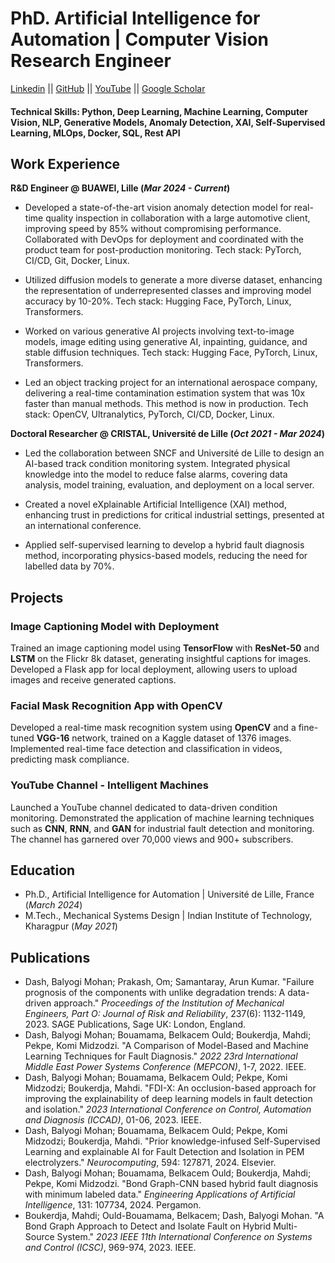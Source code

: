 # PhD. Artificial Intelligence for Automation | Computer Vision Research Engineer

[Linkedin](https://www.linkedin.com/in/balyogi-mohan-dash/) || [GitHub](https://github.com/mohan696matlab) || [YouTube](https://www.youtube.com/@Mohankumardash) || [Google Scholar](https://scholar.google.com/citations?user=jzcIElIAAAAJ&hl=en)

#### Technical Skills: Python, Deep Learning, Machine Learning, Computer Vision, NLP, Generative Models, Anomaly Detection, XAI, Self-Supervised Learning, MLOps, Docker, SQL, Rest API


## Work Experience

**R&D Engineer @ BUAWEI, Lille (_Mar 2024 - Current_)**
- Developed a state-of-the-art vision anomaly detection model for real-time quality inspection in collaboration with a large automotive client, improving speed by 85% without compromising performance. Collaborated with DevOps for deployment and coordinated with the product team for post-production monitoring. Tech stack: PyTorch, CI/CD, Git, Docker, Linux.
 
- Utilized diffusion models to generate a more diverse dataset, enhancing the representation of underrepresented classes and improving model accuracy by 10-20%. 
Tech stack: Hugging Face, PyTorch, Linux, Transformers.

- Worked on various generative AI projects involving text-to-image models, image editing using generative AI, inpainting, guidance, and stable diffusion techniques. Tech stack: Hugging Face, PyTorch, Linux, Transformers.

- Led an object tracking project for an international aerospace company, delivering a real-time contamination estimation system that was 10x faster than manual methods. This method is now in production. Tech stack: OpenCV, Ultranalytics, PyTorch, CI/CD, Docker, Linux.

**Doctoral Researcher @ CRISTAL, Université de Lille (_Oct 2021 - Mar 2024_)**
- Led the collaboration between SNCF and Université de Lille to design an AI-based track condition monitoring system. Integrated physical knowledge into the model to reduce false alarms, covering data analysis, model training, evaluation, and deployment on a local server.

- Created a novel eXplainable Artificial Intelligence (XAI) method, enhancing trust in predictions for critical industrial settings, presented at an international conference.

- Applied self-supervised learning to develop a hybrid fault diagnosis method, incorporating physics-based models, reducing the need for labelled data by 70%.


## Projects

### Image Captioning Model with Deployment
Trained an image captioning model using **TensorFlow** with **ResNet-50** and **LSTM** on the Flickr 8k dataset, generating insightful captions for images. Developed a Flask app for local deployment, allowing users to upload images and receive generated captions.

### Facial Mask Recognition App with OpenCV
Developed a real-time mask recognition system using **OpenCV** and a fine-tuned **VGG-16** network, trained on a Kaggle dataset of 1376 images. Implemented real-time face detection and classification in videos, predicting mask compliance.

### YouTube Channel - Intelligent Machines
Launched a YouTube channel dedicated to data-driven condition monitoring. Demonstrated the application of machine learning techniques such as **CNN**, **RNN**, and **GAN** for industrial fault detection and monitoring. The channel has garnered over 70,000 views and 900+ subscribers.


## Education
- Ph.D., Artificial Intelligence for Automation | Université de Lille, France (_March 2024_)  
- M.Tech., Mechanical Systems Design | Indian Institute of Technology, Kharagpur (_May 2021_)


## Publications

- Dash, Balyogi Mohan; Prakash, Om; Samantaray, Arun Kumar. "Failure prognosis of the components with unlike degradation trends: A data-driven approach." *Proceedings of the Institution of Mechanical Engineers, Part O: Journal of Risk and Reliability*, 237(6): 1132-1149, 2023. SAGE Publications, Sage UK: London, England.
- Dash, Balyogi Mohan; Bouamama, Belkacem Ould; Boukerdja, Mahdi; Pekpe, Komi Midzodzi. "A Comparison of Model-Based and Machine Learning Techniques for Fault Diagnosis." *2022 23rd International Middle East Power Systems Conference (MEPCON)*, 1-7, 2022. IEEE.
- Dash, Balyogi Mohan; Bouamama, Belkacem Ould; Pekpe, Komi Midzodzi; Boukerdja, Mahdi. "FDI-X: An occlusion-based approach for improving the explainability of deep learning models in fault detection and isolation." *2023 International Conference on Control, Automation and Diagnosis (ICCAD)*, 01-06, 2023. IEEE.
- Dash, Balyogi Mohan; Bouamama, Belkacem Ould; Pekpe, Komi Midzodzi; Boukerdja, Mahdi. "Prior knowledge-infused Self-Supervised Learning and explainable AI for Fault Detection and Isolation in PEM electrolyzers." *Neurocomputing*, 594: 127871, 2024. Elsevier.
- Dash, Balyogi Mohan; Bouamama, Belkacem Ould; Boukerdja, Mahdi; Pekpe, Komi Midzodzi. "Bond Graph-CNN based hybrid fault diagnosis with minimum labeled data." *Engineering Applications of Artificial Intelligence*, 131: 107734, 2024. Pergamon.
- Boukerdja, Mahdi; Ould-Bouamama, Belkacem; Dash, Balyogi Mohan. "A Bond Graph Approach to Detect and Isolate Fault on Hybrid Multi-Source System." *2023 IEEE 11th International Conference on Systems and Control (ICSC)*, 969-974, 2023. IEEE.


   

